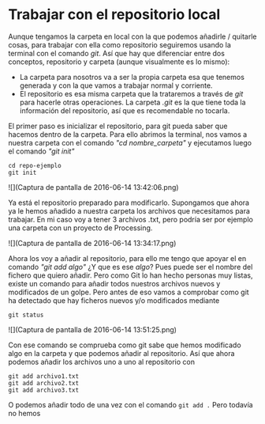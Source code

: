 # Trabajar con el repositorio local


Aunque tengamos la carpeta en local con la que podemos añadirle / quitarle cosas, para trabajar con ella como repositorio seguiremos usando la terminal con el comando _git_. Así que hay que diferenciar entre dos conceptos, repositorio y carpeta (aunque visualmente es lo mismo):

- La carpeta para nosotros va a ser la propia carpeta esa que tenemos generada y con la que vamos a trabajar normal y corriente.
- El repositorio es esa misma carpeta que la trataremos a través de _git_ para hacerle otras operaciones. La carpeta _.git_ es la que tiene toda la información del repositorio, así que es recomendable no tocarla.

El primer paso es inicializar el repositorio, para git pueda saber que hacemos dentro de la carpeta. Para ello abrimos la terminal, nos vamos a nuestra carpeta con el comando _"cd nombre_carpeta"_ y ejecutamos luego el comando _"git init"_

```
cd repo-ejemplo
git init
```

![](Captura de pantalla de 2016-06-14 13:42:06.png)

Ya está el repositorio preparado para modificarlo. Supongamos que ahora ya le hemos añadido a nuestra carpeta los archivos que necesitamos para trabajar. En mi caso voy a tener 3 archivos .txt, pero podría ser por ejemplo una carpeta con un proyecto de Processing.

![](Captura de pantalla de 2016-06-14 13:34:17.png)

Ahora los voy a añadir al repositorio, para ello me tengo que apoyar el en comando _"git add algo"_ ¿Y que es ese _algo_? Pues puede ser el nombre del fichero que quiero añadir. Pero como Git lo han hecho personas muy listas, existe un comando para añadir todos nuestros archivos nuevos y modificados de un golpe. Pero antes de eso vamos a comprobar como git ha detectado que hay ficheros nuevos y/o modificados mediante
```
git status
```

![](Captura de pantalla de 2016-06-14 13:51:25.png)

Con ese comando se comprueba como git sabe que hemos modificado algo en la carpeta y que podemos añadir al repositorio. Así que ahora podemos añadir los archivos uno a uno al repositorio con
```
git add archivo1.txt
git add archivo2.txt
git add archivo3.txt
```
O podemos añadir todo de una vez con el comando
```git add .```
Pero todavía no hemos